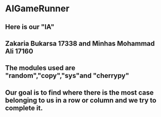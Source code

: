 # AIGameRunner

## Here is our "IA"

## Zakaria Bukarsa 17338 and Minhas Mohammad Ali 17160

## The modules used are "random","copy","sys"and "cherrypy"

## Our goal is to find where there is the most case belonging to us in a row or column and we try to complete it.



